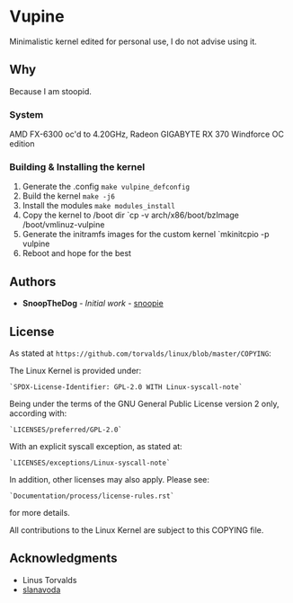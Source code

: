 # Vupine

Minimalistic kernel edited for personal use, I do not advise using it.

## Why

Because I am stoopid.

### System

AMD FX-6300 oc'd to 4.20GHz, Radeon GIGABYTE RX 370 Windforce OC edition

### Building & Installing the kernel
1. Generate the .config `make vulpine_defconfig`
2. Build the kernel `make -j6`
3. Install the modules `make modules_install`
4. Copy the kernel to /boot dir `cp -v arch/x86/boot/bzImage /boot/vmlinuz-vulpine
5. Generate the initramfs images for the custom kernel `mkinitcpio -p vulpine
6. Reboot and hope for the best

## Authors

* **SnoopTheDog** - *Initial work* - [snoopie](https://github.com/SnoopTheDog)

## License
As stated at `https://github.com/torvalds/linux/blob/master/COPYING`:

The Linux Kernel is provided under:

	`SPDX-License-Identifier: GPL-2.0 WITH Linux-syscall-note`

Being under the terms of the GNU General Public License version 2 only,
according with:

	`LICENSES/preferred/GPL-2.0`

With an explicit syscall exception, as stated at:

	`LICENSES/exceptions/Linux-syscall-note`

In addition, other licenses may also apply. Please see:

	`Documentation/process/license-rules.rst`

for more details.

All contributions to the Linux Kernel are subject to this COPYING file.

## Acknowledgments

* Linus Torvalds
* [slanavoda](https://github.com/slanavoda)
